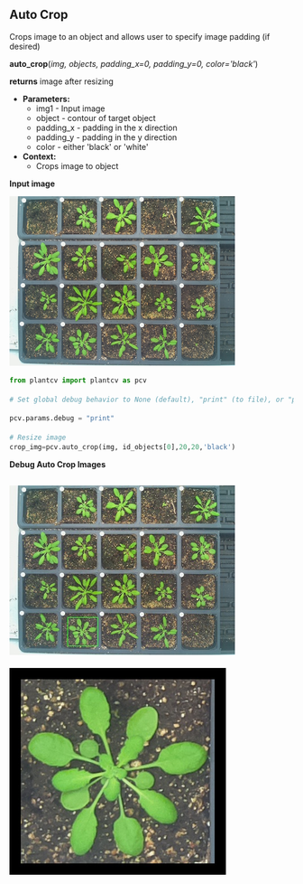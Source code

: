 ## Auto Crop

Crops image to an object and allows user to specify image padding (if desired)

**auto_crop**(*img, objects, padding_x=0, padding_y=0, color='black'*)

**returns** image after resizing

- **Parameters:**
    - img1 - Input image
    - object - contour of target object 
    - padding_x - padding in the x direction
    - padding_y - padding in the y direction
    - color - either 'black' or 'white'
- **Context:**
    - Crops image to object
    
**Input image**

![Screenshot](img/documentation_images/auto_crop/2016-05-25_1031.chamber129-camera-01.jpg)

```python
from plantcv import plantcv as pcv

# Set global debug behavior to None (default), "print" (to file), or "plot" (Jupyter Notebooks or X11)

pcv.params.debug = "print"

# Resize image
crop_img=pcv.auto_crop(img, id_objects[0],20,20,'black')
```

**Debug Auto Crop Images**

![Screenshot](img/documentation_images/auto_crop/155_crop_area.jpg)
-------------------------------------------------------------------
![Screenshot](img/documentation_images/auto_crop/155_auto_cropped.jpg)
